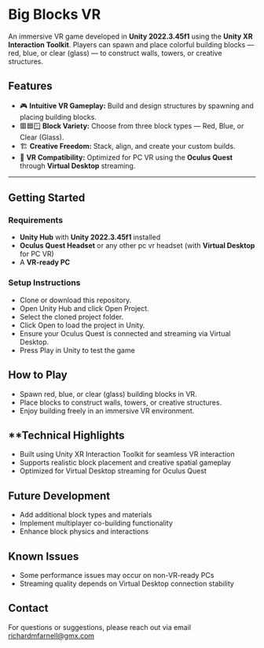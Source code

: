 # **Big Blocks VR**  

An immersive VR game developed in **Unity 2022.3.45f1** using the **Unity XR Interaction Toolkit**. Players can spawn and place colorful building blocks — red, blue, or clear (glass) — to construct walls, towers, or creative structures.

## **Features**
- 🎮 **Intuitive VR Gameplay:** Build and design structures by spawning and placing building blocks.  
- 🟥🟦🪟 **Block Variety:** Choose from three block types — Red, Blue, or Clear (Glass).  
- 🏗️ **Creative Freedom:** Stack, align, and create your custom builds.  
- 🥽 **VR Compatibility:** Optimized for PC VR using the **Oculus Quest** through **Virtual Desktop** streaming.  

---

## **Getting Started**
### **Requirements**
- **Unity Hub** with **Unity 2022.3.45f1** installed  
- **Oculus Quest Headset** or any other pc vr headset (with **Virtual Desktop** for PC VR)  
- A **VR-ready PC**

### **Setup Instructions**
* Clone or download this repository.
* Open Unity Hub and click Open Project.
* Select the cloned project folder.
* Click Open to load the project in Unity.
* Ensure your Oculus Quest is connected and streaming via Virtual Desktop.
* Press Play in Unity to test the game

## **How to Play**
* Spawn red, blue, or clear (glass) building blocks in VR.
* Place blocks to construct walls, towers, or creative structures.
* Enjoy building freely in an immersive VR environment.

## **Technical Highlights
* Built using Unity XR Interaction Toolkit for seamless VR interaction
* Supports realistic block placement and creative spatial gameplay
* Optimized for Virtual Desktop streaming for Oculus Quest

## Future Development
* Add additional block types and materials
* Implement multiplayer co-building functionality
* Enhance block physics and interactions

## Known Issues
* Some performance issues may occur on non-VR-ready PCs
* Streaming quality depends on Virtual Desktop connection stability

## Contact
For questions or suggestions, please reach out via email richardmfarnell@gmx.com
